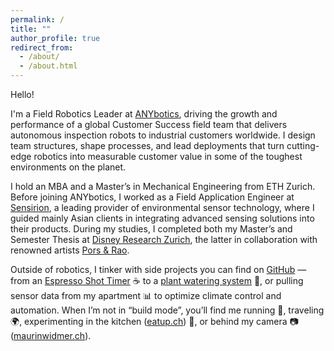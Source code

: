```yaml
---
permalink: /
title: ""
author_profile: true
redirect_from: 
  - /about/
  - /about.html
---
```


Hello!  

I'm a Field Robotics Leader at [ANYbotics](https://www.anybotics.com/), driving the growth and performance of a global Customer Success field team that delivers autonomous inspection robots to industrial customers worldwide. I design team structures, shape processes, and lead deployments that turn cutting-edge robotics into measurable customer value in some of the toughest environments on the planet.  

I hold an MBA and a Master’s in Mechanical Engineering from ETH Zurich. Before joining ANYbotics, I worked as a Field Application Engineer at [Sensirion](https://www.sensirion.com/), a leading provider of environmental sensor technology, where I guided mainly Asian clients in integrating advanced sensing solutions into their products. During my studies, I completed both my Master’s and Semester Thesis at [Disney Research Zurich](https://www.disneyresearch.com/), the latter in collaboration with renowned artists [Pors & Rao](https://www.porsandrao.com/).  

Outside of robotics, I tinker with side projects you can find on [GitHub](https://github.com/Lumics) — from an [Espresso Shot Timer](https://github.com/Lumics/EspressiShotTimer) :coffee: to a [plant watering system](https://github.com/Lumics/Plantwatery) :seedling:, or pulling sensor data from my apartment :bar_chart: to optimize climate control and automation. When I’m not in “build mode”, you’ll find me running :runner:, traveling :earth_africa:, experimenting in the kitchen ([eatup.ch](https://eatup.ch)) :fried_egg:, or behind my camera :camera: ([maurinwidmer.ch](https://maurinwidmer.ch)).